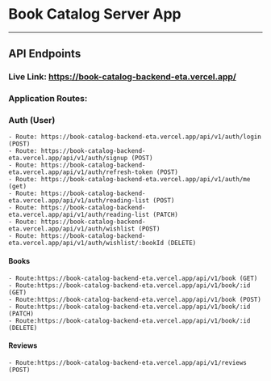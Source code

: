 # Book Catalog Server App

<hr>

## API Endpoints

### Live Link: https://book-catalog-backend-eta.vercel.app/

### Application Routes:

### Auth (User)

    - Route: https://book-catalog-backend-eta.vercel.app/api/v1/auth/login (POST)
    - Route: https://book-catalog-backend-eta.vercel.app/api/v1/auth/signup (POST)
    - Route: https://book-catalog-backend-eta.vercel.app/api/v1/auth/refresh-token (POST)
    - Route: https://book-catalog-backend-eta.vercel.app/api/v1/auth/me (get)
    - Route: https://book-catalog-backend-eta.vercel.app/api/v1/auth/reading-list (POST)
    - Route: https://book-catalog-backend-eta.vercel.app/api/v1/auth/reading-list (PATCH)
    - Route: https://book-catalog-backend-eta.vercel.app/api/v1/auth/wishlist (POST)
    - Route: https://book-catalog-backend-eta.vercel.app/api/v1/auth/wishlist/:bookId (DELETE)

#### Books

    - Route:https://book-catalog-backend-eta.vercel.app/api/v1/book (GET)
    - Route:https://book-catalog-backend-eta.vercel.app/api/v1/book/:id (GET)
    - Route:https://book-catalog-backend-eta.vercel.app/api/v1/book (POST)
    - Route:https://book-catalog-backend-eta.vercel.app/api/v1/book/:id (PATCH)
    - Route:https://book-catalog-backend-eta.vercel.app/api/v1/book/:id (DELETE)

#### Reviews

    - Route:https://book-catalog-backend-eta.vercel.app/api/v1/reviews (POST)
